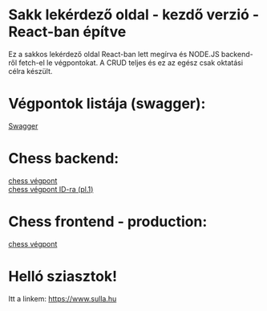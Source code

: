 # Sakk lekérdező oldal - kezdő verzió - React-ban építve
Ez a sakkos lekérdező oldal React-ban lett megírva és NODE.JS backend-ről fetch-el le végpontokat. 
A CRUD teljes és ez az egész csak oktatási célra készült.

# Végpontok listája (swagger):
[Swagger](https://chess.sulla.hu/swagger/)

# Chess backend:
[chess végpont](http://chess.sulla.hu/Chess)<br>
[chess végpont ID-ra (pl.1)](http://chess.sulla.hu/Chess/1)

# Chess frontend - production:
[chess végpont](https://chess-frontend-w183.onrender.com/)

# Helló sziasztok!
Itt a linkem:
https://www.sulla.hu
